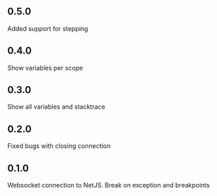 ## 0.5.0
Added support for stepping

## 0.4.0
Show variables per scope

## 0.3.0
Show all variables and stacktrace

## 0.2.0
Fixed bugs with closing connection

## 0.1.0
Websocket connection to NetJS. Break on exception and breakpoints